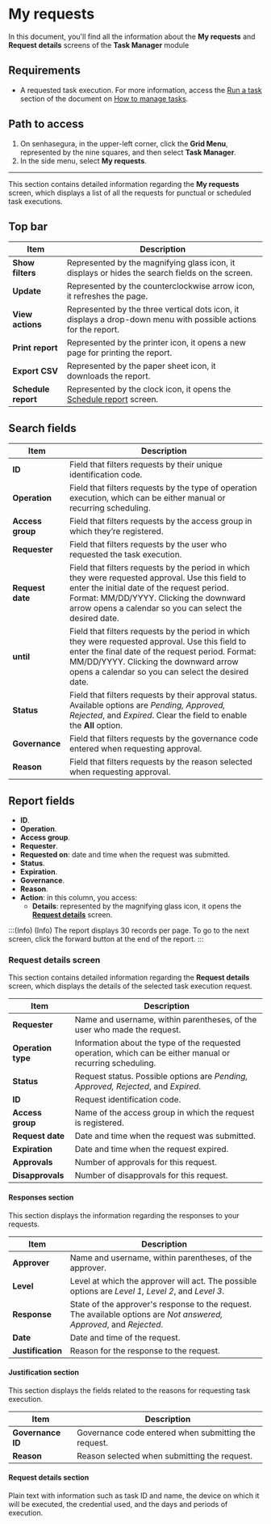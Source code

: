 # My requests

In this document, you'll find all the information about the **My requests** and **Request details** screens of the **Task Manager** module

## Requirements
* A requested task execution. For more information, access the [Run a task](/v3-33/docs/task-manager-how-to-manage-tasks#run-a-task) section of the document on [How to manage tasks](/v3-33/docs/task-manager-how-to-manage-tasks).

## Path to access
1. On senhasegura, in the upper-left corner, click the **Grid Menu**, represented by the nine squares, and then select **Task Manager**.
2. In the side menu, select **My requests**.

---

This section contains detailed information regarding the **My requests** screen, which displays a list of all the requests for punctual or scheduled task executions.


## Top bar

| **Item** | **Description**|
|----|----|
| **Show filters** | Represented by the magnifying glass icon, it displays or hides the search fields on the screen.|
| **Update**| Represented by the counterclockwise arrow icon, it refreshes the page.|
| **View actions** | Represented by the three vertical dots icon, it displays a drop-down menu with possible actions for the report.|
| **Print report**| Represented by the printer icon, it opens a new page for printing the report.                                        |
| **Export CSV** | Represented by the paper sheet icon, it downloads the report.|
| **Schedule report** | Represented by the clock icon, it opens the [Schedule report](/v3-33/docs/general-information-how-to-issue-download-and-schedule-device-reports) screen. |

## Search fields
**Item** | **Description**
--- | ---
**ID** | Field that filters requests by their unique identification code.
**Operation** | Field that filters requests by the type of operation execution, which can be either manual or recurring scheduling.
**Access group** | Field that filters requests by the access group in which they’re registered.
**Requester** | Field that filters requests by the user who requested the task execution.
**Request date** | Field that filters requests by the period in which they were requested approval. Use this field to enter the initial date of the request period. Format: MM/DD/YYYY. Clicking the downward arrow opens a calendar so you can select the desired date.
**until** | Field that filters requests by the period in which they were requested approval. Use this field to enter the final date of the request period. Format: MM/DD/YYYY. Clicking the downward arrow opens a calendar so you can select the desired date.
**Status** | Field that filters requests by their approval status. Available options are *Pending, Approved, Rejected*, and *Expired*. Clear the field to enable the **All** option.
**Governance** | Field that filters requests by the governance code entered when requesting approval.
**Reason** | Field that filters requests by the reason selected when requesting approval.

## Report fields
- **ID**.
- **Operation**. 
- **Access group**.
- **Requester**.
- **Requested on**: date and time when the request was submitted.
- **Status**.
- **Expiration**.
- **Governance**.
- **Reason**.
- **Action**: in this column, you access:
  - **Details**: represented by the magnifying glass icon, it opens the [**Request details**](/v3-33/docs/task-manager-my-requests#request-details-screen) screen.

:::(Info) (Info)
The report displays 30 records per page.
To go to the next screen, click the forward button at the end of the report.
:::

### Request details screen


This section contains detailed information regarding the **Request details** screen, which displays the details of the selected task execution request.

| **Item**| **Description**|
|----|----|
| **Requester**| Name and username, within parentheses, of the user who made the request. |
| **Operation type** | Information about the type of the requested operation, which can be either manual or recurring scheduling. |
| **Status**| Request status. Possible options are *Pending, Approved, Rejected*, and *Expired*. |
| **ID**| Request identification code.|
| **Access group** | Name of the access group in which the request is registered. |
| **Request date** | Date and time when the request was submitted.|
| **Expiration**  | Date and time when the request expired.|
| **Approvals**   | Number of approvals for this request.|
| **Disapprovals**| Number of disapprovals for this request.|

#### Responses section
This section displays the information regarding the responses to your requests.

| **Item**| **Description**|
| ---- | ---- |
| **Approver**| Name and username, within parentheses, of the approver.|
| **Level**| Level at which the approver will act. The possible options are *Level 1, Level 2*, and *Level 3*.|
| **Response**   | State of the approver's response to the request. The available options are *Not answered, Approved*, and *Rejected*. |
| **Date**| Date and time of the request.|
| **Justification** | Reason for the response to the request.|

#### Justification section
This section displays the fields related to the reasons for requesting task execution.

| Item| Description |
| ----| ---- |
| **Governance ID** | Governance code entered when submitting the request. |
| **Reason**| Reason selected when submitting the request.|

#### Request details section

Plain text with information such as task ID and name, the device on which it will be executed, the credential used, and the days and periods of execution.

